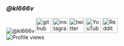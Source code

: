 ### ***@kl666v***
![@kl666v](https://camo.githubusercontent.com/e0e9e18e53441a587fd316078af850d1206c07b53988e35a95c6438d48f26f7b/68747470733a2f2f63646e2e646973636f72646170702e636f6d2f6174746163686d656e74732f3933353534373137343432313433303330322f3936383530303737363633393032313035362f47696635362e676966)
[<img src='https://cdn.jsdelivr.net/npm/simple-icons@3.0.1/icons/github.svg' alt='github' height='40'>](https://github.com/kl666v)  [<img src='https://cdn.jsdelivr.net/npm/simple-icons@3.0.1/icons/instagram.svg' alt='instagram' height='40'>](https://www.instagram.com/kl666v.here/)  [<img src='https://cdn.jsdelivr.net/npm/simple-icons@3.0.1/icons/twitter.svg' alt='twitter' height='40'>](https://twitter.com/kl666v)  [<img src='https://cdn.jsdelivr.net/npm/simple-icons@3.0.1/icons/youtube.svg' alt='YouTube' height='40'>](https://www.youtube.com/channel/UC5wc4dXvUYo6x33NLxfySug)  [<img src='https://cdn.jsdelivr.net/npm/simple-icons@3.0.1/icons/reddit.svg' alt='Reddit' height='40'>](https://www.reddit.com/user/kl666v)  
![Profile views](https://gpvc.arturio.dev/kl666v)  
